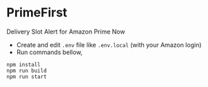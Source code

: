 # PrimeFirst
Delivery Slot Alert for Amazon Prime Now

- Create and edit `.env` file like `.env.local` (with your Amazon login)
- Run commands bellow,

```
npm install
npm run build
npm run start
```
